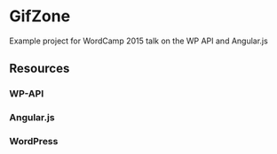 # GifZone
Example project for WordCamp 2015 talk on the WP API and Angular.js

## Resources

### WP-API

### Angular.js

### WordPress
